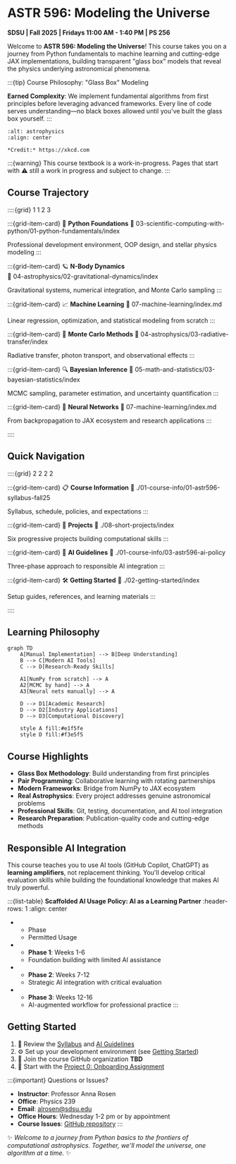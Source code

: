 # ASTR 596: Modeling the Universe

**SDSU | Fall 2025 | Fridays 11:00 AM - 1:40 PM | PS 256**

Welcome to **ASTR 596: Modeling the Universe**! This course takes you on a journey from Python fundamentals to machine learning and cutting-edge JAX implementations, building transparent "glass box" models that reveal the physics underlying astronomical phenomena.

:::{tip} Course Philosophy: "Glass Box" Modeling

**Earned Complexity**: We implement fundamental algorithms from first principles before leveraging advanced frameworks. Every line of code serves understanding—no black boxes allowed until you've built the glass box yourself.
:::

```{figure} https://imgs.xkcd.com/comics/astrophysics.png
:alt: astrophysics
:align: center

*Credit:* https://xkcd.com
```

:::{warning}
This course textbook is a work-in-progress. Pages that start with ⚠️ still a work in progress and subject to change.
:::

## Course Trajectory

::::{grid} 1 1 2 3

:::{grid-item-card} 🐍 **Python Foundations**
:link: 03-scientific-computing-with-python/01-python-fundamentals/index

Professional development environment, OOP design, and stellar physics modeling
:::

:::{grid-item-card} 🪐 **N-Body Dynamics**  
:link: 04-astrophysics/02-gravitational-dynamics/index

Gravitational systems, numerical integration, and Monte Carlo sampling
:::

:::{grid-item-card} 📈 **Machine Learning**
:link: 07-machine-learning/index.md

Linear regression, optimization, and statistical modeling from scratch
:::

:::{grid-item-card} 🎲 **Monte Carlo Methods**
:link: 04-astrophysics/03-radiative-transfer/index

Radiative transfer, photon transport, and observational effects
:::

:::{grid-item-card} 🔍 **Bayesian Inference**
:link: 05-math-and-statistics/03-bayesian-statistics/index

MCMC sampling, parameter estimation, and uncertainty quantification
:::

:::{grid-item-card} 🧠 **Neural Networks**
:link: 07-machine-learning/index.md

From backpropagation to JAX ecosystem and research applications
:::

::::

## Quick Navigation

::::{grid} 2 2 2 2

:::{grid-item-card} 📋 **Course Information**
:link: ./01-course-info/01-astr596-syllabus-fall25

Syllabus, schedule, policies, and expectations
:::

:::{grid-item-card} 🎯 **Projects**
:link: ./08-short-projects/index

Six progressive projects building computational skills
:::

:::{grid-item-card} 🤖 **AI Guidelines**
:link: ./01-course-info/03-astr596-ai-policy

Three-phase approach to responsible AI integration
:::

:::{grid-item-card} 🛠️ **Getting Started**
:link: ./02-getting-started/index

Setup guides, references, and learning materials
:::

::::

## Learning Philosophy

```{mermaid}
graph TD
    A[Manual Implementation] --> B[Deep Understanding]
    B --> C[Modern AI Tools]
    C --> D[Research-Ready Skills]
    
    A1[NumPy from scratch] --> A
    A2[MCMC by hand] --> A
    A3[Neural nets manually] --> A
    
    D --> D1[Academic Research]
    D --> D2[Industry Applications]
    D --> D3[Computational Discovery]
    
    style A fill:#e1f5fe
    style D fill:#f3e5f5
```

## Course Highlights

- **Glass Box Methodology**: Build understanding from first principles
- **Pair Programming**: Collaborative learning with rotating partnerships  
- **Modern Frameworks**: Bridge from NumPy to JAX ecosystem
- **Real Astrophysics**: Every project addresses genuine astronomical problems
- **Professional Skills**: Git, testing, documentation, and AI tool integration
- **Research Preparation**: Publication-quality code and cutting-edge methods

## Responsible AI Integration

This course teaches you to use AI tools (GitHub Copilot, ChatGPT) as **learning amplifiers**, not replacement thinking. You'll develop critical evaluation skills while building the foundational knowledge that makes AI truly powerful.

:::{list-table} **Scaffolded AI Usage Policy: AI as a Learning Partner**
:header-rows: 1
:align: center

* - Phase
  - Permitted Usage
* - **Phase 1**: Weeks 1-6
  - Foundation building with limited AI assistance
* - **Phase 2**: Weeks 7-12
  - Strategic AI integration with critical evaluation
* - **Phase 3**: Weeks 12-16
  - AI-augmented workflow for professional practice
:::

## Getting Started

1. 📖 Review the [Syllabus](./01-course-info/01-astr596-syllabus-fall25.md) and [AI Guidelines](./01-course-info/03-astr596-ai-policy.md)
2. ⚙️ Set up your development environment (see [Getting Started](./02-getting-started/index.md))
3. 👥 Join the course GitHub organization **TBD**
4. 🚀 Start with the [Project 0: Onboarding Assignment](./08-short-projects/00-onboarding-assignment.md)

:::{important} Questions or Issues?

- **Instructor**: Professor Anna Rosen
- **Office**: Physics 239
- **Email**: <alrosen@sdsu.edu>
- **Office Hours**: Wednesday 1-2 pm or  by appointment
- **Course Issues**: [GitHub repository](<https://github.com/astrobytes-edu/astr596-modeling-universe/issues>)
:::

✨ *Welcome to a journey from Python basics to the frontiers of computational astrophysics. Together, we'll model the universe, one algorithm at a time.* ✨
